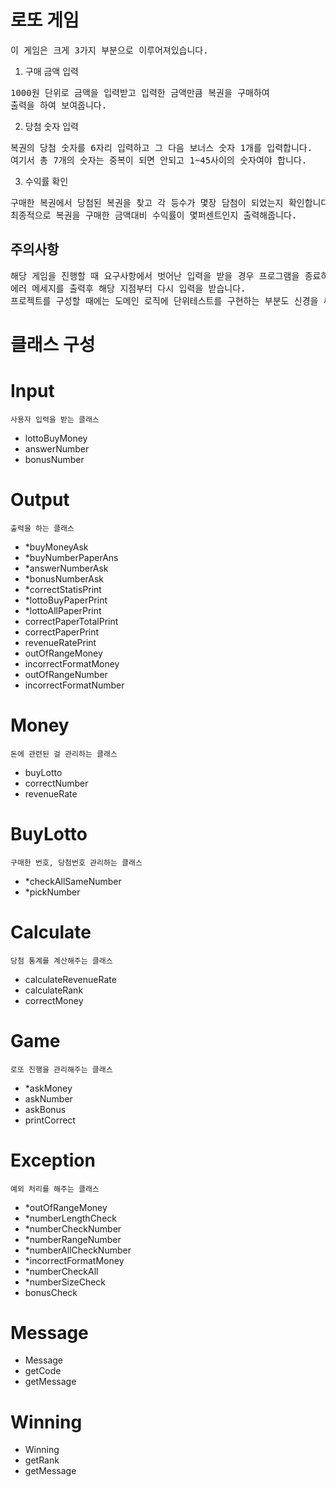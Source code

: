 
# 로또 게임
<pre>
이 게임은 크게 3가지 부분으로 이루어져있습니다.
</pre>
1. 구매 금액 입력
<pre>
1000원 단위로 금액을 입력받고 입력한 금액만큼 복권을 구매하여
출력을 하여 보여줍니다. 
</pre>
2. 당첨 숫자 입력
<pre>
복권의 당첨 숫자를 6자리 입력하고 그 다음 보너스 숫자 1개를 입력합니다.
여기서 총 7개의 숫자는 중복이 되면 안되고 1~45사이의 숫자여야 합니다.
</pre>
3. 수익률 확인
<pre>
구매한 복권에서 당첨된 복권을 찾고 각 등수가 몇장 담첨이 되었는지 확인합니다.
최종적으로 복권을 구매한 금액대비 수익률이 몇퍼센트인지 출력해줍니다.
</pre>
## 주의사항
<pre>
해당 게임을 진행할 때 요구사항에서 벗어난 입력을 받을 경우 프로그램을 종료하는 것이 아닌
에러 메세지를 출력후 해당 지점부터 다시 입력을 받습니다.
프로젝트를 구성할 때에는 도메인 로직에 단위테스트를 구현하는 부분도 신경을 써야합니다.
</pre>
# 클래스 구성
# Input
    사용자 입력을 받는 클래스
- lottoBuyMoney
- answerNumber
- bonusNumber
# Output
    출력을 하는 클래스
- *buyMoneyAsk 
- *buyNumberPaperAns
- *answerNumberAsk
- *bonusNumberAsk
- *correctStatisPrint
- *lottoBuyPaperPrint
- *lottoAllPaperPrint
- correctPaperTotalPrint
- correctPaperPrint
- revenueRatePrint
- outOfRangeMoney
- incorrectFormatMoney
- outOfRangeNumber
- incorrectFormatNumber
# Money
    돈에 관련된 걸 관리하는 클래스
- buyLotto
- correctNumber
- revenueRate
# BuyLotto
    구매한 번호, 당첨번호 관리하는 클래스
- *checkAllSameNumber
- *pickNumber
# Calculate
    당첨 통계를 계산해주는 클래스
- calculateRevenueRate
- calculateRank
- correctMoney
# Game
    로또 진행을 관리해주는 클래스
- *askMoney
- askNumber
- askBonus
- printCorrect
# Exception
    예외 처리를 해주는 클래스
- *outOfRangeMoney
- *numberLengthCheck
- *numberCheckNumber
- *numberRangeNumber
- *numberAllCheckNumber
- *incorrectFormatMoney
- *numberCheckAll
- *numberSizeCheck
- bonusCheck

# Message
- Message
- getCode
- getMessage

# Winning
- Winning
- getRank
- getMessage